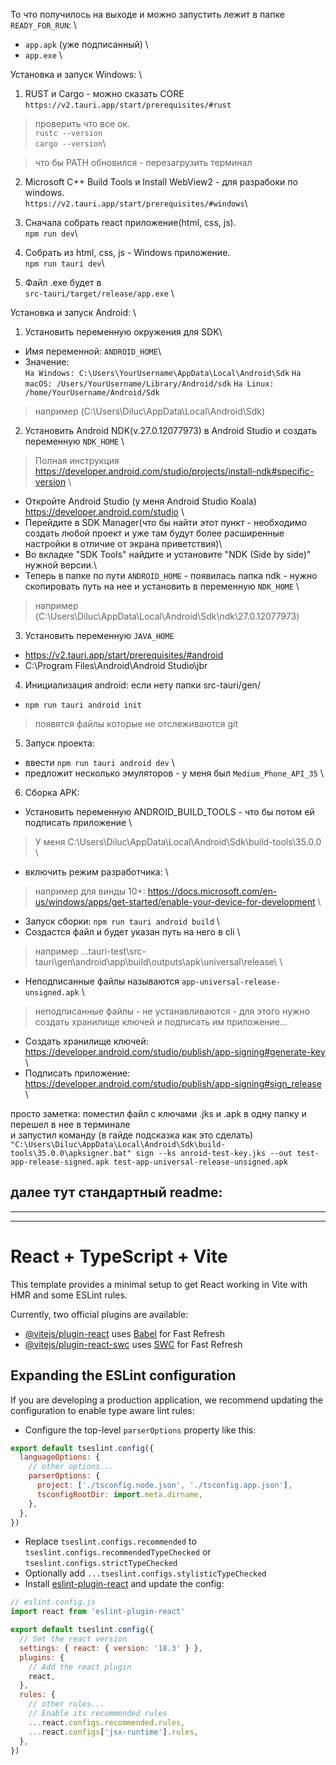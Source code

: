 То что получилось на выходе и можно запустить лежит в папке ```READY_FOR_RUN```: \
  - ```app.apk``` (уже подписанный) \
  - ```app.exe``` \


Установка и запуск Windows: \

1. RUST и Cargo - можно сказать CORE
```https://v2.tauri.app/start/prerequisites/#rust```
  >проверить что все ок.\
```rustc --version```\
```cargo --version```\

  >что бы PATH обновился - перезагрузить терминал

2. Microsoft C++ Build Tools и Install WebView2 - для разрабоки по windows.\
```https://v2.tauri.app/start/prerequisites/#windows```\

3. Сначала собрать react приложение(html, css, js).\
   ```npm run dev```\

4. Собрать из html, css, js - Windows приложение.\
   ```npm run tauri dev```\

5. Файл .exe будет в \
```src-tauri/target/release/app.exe``` \


Установка и запуск Android: \

1. Установить переменную окружения для SDK\
  - Имя переменной: ```ANDROID_HOME```\
  - Значение:\
  ```На Windows: C:\Users\YourUsername\AppData\Local\Android\Sdk```
  ```На macOS: /Users/YourUsername/Library/Android/sdk```
  ```На Linux: /home/YourUsername/Android/Sdk```
  > например (C:\Users\Diluc\AppData\Local\Android\Sdk) 

2. Установить Android NDK(v.27.0.12077973) в Android Studio и создать переменную ```NDK_HOME``` \
  > Полная инструкция https://developer.android.com/studio/projects/install-ndk#specific-version \
  - Откройте Android Studio (у меня Android Studio Koala) https://developer.android.com/studio \
  - Перейдите в SDK Manager(что бы найти этот пункт - необходимо создать любой проект и уже там будут более расширенные настройки в отличие от экрана приветствия)\
  - Во вкладке "SDK Tools" найдите и установите "NDK (Side by side)" нужной версии.\
  - Теперь в папке по пути ```ANDROID_HOME``` - появилась папка ndk - нужно скопировать путь на нее и установить в переменную ```NDK_HOME``` \
  > например (C:\Users\Diluc\AppData\Local\Android\Sdk\ndk\27.0.12077973) 

3. Установить переменную ```JAVA_HOME```
  - https://v2.tauri.app/start/prerequisites/#android
  - C:\Program Files\Android\Android Studio\jbr

4. Инициализация android: если нету папки src-tauri/gen/
  - ```npm run tauri android init```
  > появятся файлы которые не отслеживаются git

5. Запуск проекта:
  - ввести ```npm run tauri android dev``` \
  - предложит несколько эмуляторов - у меня был ```Medium_Phone_API_35``` \

6. Сборка APK:
  - Установить переменную ANDROID_BUILD_TOOLS - что бы потом ей подписать приложение \
  > У меня C:\Users\Diluc\AppData\Local\Android\Sdk\build-tools\35.0.0 \
  - включить режим разработчика: \
  > например для винды 10+: https://docs.microsoft.com/en-us/windows/apps/get-started/enable-your-device-for-development \

  - Запуск сборки: ```npm run tauri android build``` \
  - Создастся файл и будет указан путь на него в cli \
  > например ...tauri-test\src-tauri\gen\android\app\build\outputs\apk\universal\release\ \
  - Неподписанные файлы называются ```app-universal-release-unsigned.apk``` \
  > неподписанные файлы - не устанавливаются - для этого нужно создать хранилище ключей и подписать им приложение...
  - Создать хранилище ключей: \
  https://developer.android.com/studio/publish/app-signing#generate-key \
  - Подписать приложение: \
  https://developer.android.com/studio/publish/app-signing#sign_release \

  просто заметка: поместил файл с ключами .jks и .apk в одну папку и перешел в нее в терминале \
  и запустил команду (в гайде подсказка как это сделать) \
  ```"C:\Users\Diluc\AppData\Local\Android\Sdk\build-tools\35.0.0\apksigner.bat" sign --ks anroid-test-key.jks --out test-app-release-signed.apk test-app-universal-release-unsigned.apk```


далее тут стандартный readme:
------------------------------------------------------------------------------------------------
------------------------------------------------------------------------------------------------
------------------------------------------------------------------------------------------------


# React + TypeScript + Vite

This template provides a minimal setup to get React working in Vite with HMR and some ESLint rules.

Currently, two official plugins are available:

- [@vitejs/plugin-react](https://github.com/vitejs/vite-plugin-react/blob/main/packages/plugin-react/README.md) uses [Babel](https://babeljs.io/) for Fast Refresh
- [@vitejs/plugin-react-swc](https://github.com/vitejs/vite-plugin-react-swc) uses [SWC](https://swc.rs/) for Fast Refresh

## Expanding the ESLint configuration

If you are developing a production application, we recommend updating the configuration to enable type aware lint rules:

- Configure the top-level `parserOptions` property like this:

```js
export default tseslint.config({
  languageOptions: {
    // other options...
    parserOptions: {
      project: ['./tsconfig.node.json', './tsconfig.app.json'],
      tsconfigRootDir: import.meta.dirname,
    },
  },
})
```

- Replace `tseslint.configs.recommended` to `tseslint.configs.recommendedTypeChecked` or `tseslint.configs.strictTypeChecked`
- Optionally add `...tseslint.configs.stylisticTypeChecked`
- Install [eslint-plugin-react](https://github.com/jsx-eslint/eslint-plugin-react) and update the config:

```js
// eslint.config.js
import react from 'eslint-plugin-react'

export default tseslint.config({
  // Set the react version
  settings: { react: { version: '18.3' } },
  plugins: {
    // Add the react plugin
    react,
  },
  rules: {
    // other rules...
    // Enable its recommended rules
    ...react.configs.recommended.rules,
    ...react.configs['jsx-runtime'].rules,
  },
})
```
